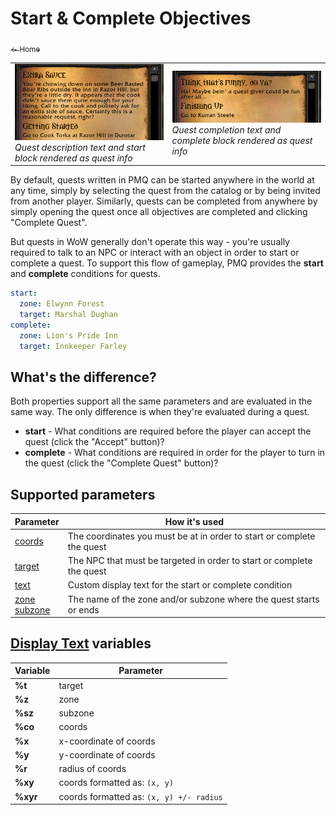 # Start & Complete Objectives

[<sub>← Home</sub>](../index.md)

<table>
  <tr>
    <td>
      <a href="../assets/images/start-complete1.png"><img src="../assets/images/start-complete1.png"/></a><br/>
      <i>Quest description text and start block rendered as quest info</i>
    </td>
    <td>
      <a href="../assets/images/start-complete2.png"><img src="../assets/images/start-complete2.png"/></a><br/>
      <i>Quest completion text and complete block rendered as quest info</i>
    </td>
  </tr>
</table>

By default, quests written in PMQ can be started anywhere in the world at any time, simply by selecting the quest from the catalog or by being invited from another player. Similarly, quests can be completed from anywhere by simply opening the quest once all objectives are completed and clicking "Complete Quest".

But quests in WoW generally don't operate this way - you're usually required to talk to an NPC or interact with an object in order to start or complete a quest. To support this flow of gameplay, PMQ provides the **start** and **complete** conditions for quests.

```yaml
start:
  zone: Elwynn Forest
  target: Marshal Dughan
complete:
  zone: Lion's Pride Inn
  target: Innkeeper Farley
```

## What's the difference?

Both properties support all the same parameters and are evaluated in the same way. The only difference is when they're evaluated during a quest.

* **start** - What conditions are required before the player can accept the quest (click the "Accept" button)?
* **complete** - What conditions are required in order for the player to turn in the quest (click the "Complete Quest" button)?

## Supported parameters

| Parameter | How it's used |
|---|---|
| [coords](../parameters/coords.md) | The coordinates you must be at in order to start or complete the quest |
| [target](../parameters/target.md) | The NPC that must be targeted in order to start or complete the quest |
| [text](../parameters/text.md) | Custom display text for the start or complete condition |
| [zone](../parameters/zone.md)<br/>[subzone](../parameters/zone.md) | The name of the zone and/or subzone where the quest starts or ends |

## [Display Text](../parameters/text.md) variables

| Variable | Parameter |
|---|---|
| **%t** | target |
| **%z** | zone |
| **%sz** | subzone |
| **%co** | coords |
| **%x** | x-coordinate of coords |
| **%y** | y-coordinate of coords |
| **%r** | radius of coords |
| **%xy** | coords formatted as: `(x, y)` |
| **%xyr** | coords formatted as: `(x, y) +/- radius` |
